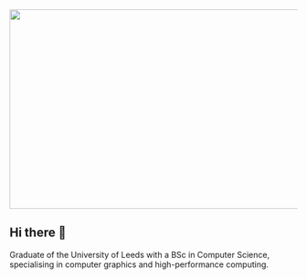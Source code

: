 <img src="https://github.com/James-Blackburn/James-Blackburn/assets/32494995/4d548a0e-dd0c-4267-b08a-e8824b6aa41a" width="1280" height="350" />

## Hi there 👋

Graduate of the University of Leeds with a BSc in Computer Science, specialising in computer graphics and high-performance computing.
